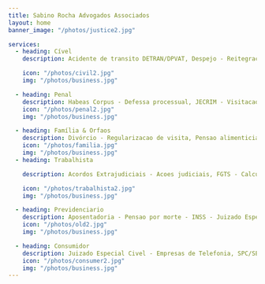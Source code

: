 ```yaml
---
title: Sabino Rocha Advogados Associados
layout: home
banner_image: "/photos/justice2.jpg"

services:
  - heading: Cível
    description: Acidente de transito DETRAN/DPVAT, Despejo - Reitegracao de posse - Usocapiao

    icon: "/photos/civil2.jpg"
    img: "/photos/business.jpg"

  - heading: Penal
    description: Habeas Corpus - Defessa processual, JECRIM - Visitacao delegacia/presidio
    icon: "/photos/penal2.jpg"
    img: "/photos/business.jpg"

  - heading: Família & Orfaos
    description: Divórcio - Regularizacao de visita, Pensao alimenticia - Alvara - Inventario
    icon: "/photos/familia.jpg"
    img: "/photos/business.jpg"
  - heading: Trabalhista

    description: Acordos Extrajudiciais - Acoes judiciais, FGTS - Calculo de verbas rescisorias

    icon: "/photos/trabalhista2.jpg"
    img: "/photos/business.jpg"

  - heading: Previdenciario
    description: Aposentadoria - Pensao por morte - INSS - Juizado Especial Federal
    icon: "/photos/old2.jpg"
    img: "/photos/business.jpg"

  - heading: Consumidor
    description: Juizado Especial Civel - Empresas de Telefonia, SPC/SERASA - Danos morais - TOI/LIGHT
    icon: "/photos/consumer2.jpg"
    img: "/photos/business.jpg"
---
```

